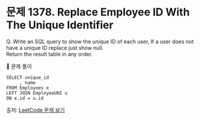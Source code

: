 # 문제 1378. Replace Employee ID With The Unique Identifier

Q. Write an SQL query to show the unique ID of each user, If a user does not have a unique ID replace just show null. <br>
Return the result table in any order.

🔑 문제 풀이
```mysql
SELECT unique_id
     , name
FROM Employees e
LEFT JOIN EmployeeUNI u
ON e.id = u.id
```

출처: [LeetCode 문제 보기](https://leetcode.com/problems/replace-employee-id-with-the-unique-identifier/description/)
